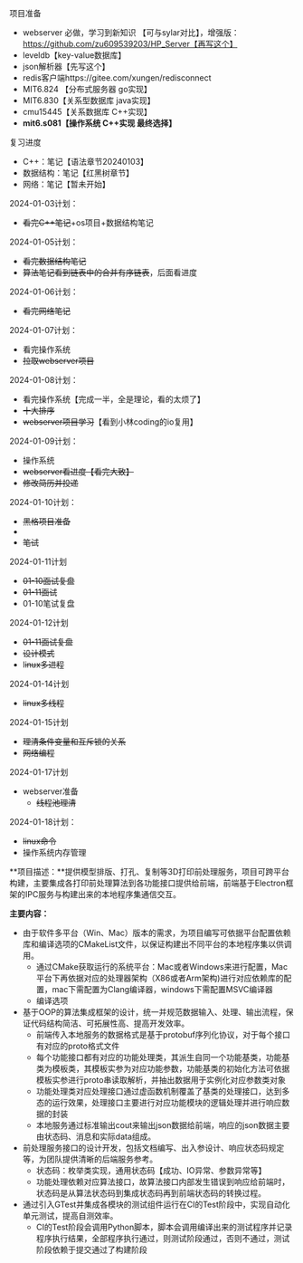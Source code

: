 项目准备

* webserver 必做，学习到新知识 【可与sylar对比】，增强版：https://github.com/zu609539203/HP_Server【再写这个】
* leveldb【key-value数据库】
* json解析器【先写这个】
* redis客户端https://gitee.com/xungen/redisconnect
* MIT6.824 【分布式服务器 go实现】
* MIT6.830【关系型数据库 java实现】
* cmu15445【关系数据库 C++实现】
* **mit6.s081【操作系统 C++实现 最终选择】**



复习进度

* C++：笔记【语法章节20240103】
* 数据结构：笔记【红黑树章节】
* 网络：笔记【暂未开始】

2024-01-03计划：

* ~~看完C++笔记~~+os项目+数据结构笔记

2024-01-05计划：

* ~~看完数据结构笔记~~
* ~~算法笔记看到链表中的合并有序链表~~，后面看进度

2024-01-06计划：

* ~~看完网络笔记~~

2024-01-07计划：

* 看完操作系统
* ~~拉取webserver项目~~

2024-01-08计划：

* 看完操作系统【完成一半，全是理论，看的太烦了】
* ~~十大排序~~
* ~~webserver项目学习~~【看到小林coding的io复用】

2024-01-09计划：

* 操作系统
* ~~webserver看进度【看完大致】~~
* ~~修改简历并投递~~

2024-01-10计划：

* ~~黑格项目准备~~
* 
* ~~笔试~~

2024-01-11计划

* ~~01-10面试复盘~~
* ~~01-11面试~~
* 01-10笔试复盘

2024-01-12计划

* ~~01-11面试复盘~~
* ~~设计模式~~
* l~~inux多进程~~

2024-01-14计划

* ~~linux多线程~~

2024-01-15计划

* ~~理清条件变量和互斥锁的关系~~
* ~~网络编程~~

2024-01-17计划

* webserver准备
  * ~~线程池理清~~

2024-01-18计划：

* ~~linux命令~~
* 操作系统内存管理

**项目描述：**提供模型排版、打孔、复制等3D打印前处理服务，项目可跨平台构建，主要集成各打印前处理算法到各功能接口提供给前端，前端基于Electron框架的IPC服务与构建出来的本地程序集通信交互。

**主要内容：**

- 由于软件多平台（Win、Mac）版本的需求，为项目编写可依据平台配置依赖库和编译选项的CMakeList文件，以保证构建出不同平台的本地程序集以供调用。
  - 通过CMake获取运行的系统平台：Mac或者Windows来进行配置，Mac平台下再依据对应的处理器架构（X86或者Arm架构)进行对应依赖库的配置，mac下需配置为Clang编译器，windows下需配置MSVC编译器
  - 编译选项
- 基于OOP的算法集成框架的设计，统一并规范数据输入、处理、输出流程，保证代码结构简洁、可拓展性高、提高开发效率。
  - 前端传入本地服务的数据格式是基于protobuf序列化协议，对于每个接口有对应的proto格式文件
  - 每个功能接口都有对应的功能处理类，其派生自同一个功能基类，功能基类为模板类，其模板实参为对应功能参数，功能基类的初始化方法可依据模板实参进行proto串读取解析，并抽出数据用于实例化对应参数类对象
  - 功能处理类对应处理接口通过虚函数机制覆盖了基类的处理接口，达到多态的运行效果，处理接口主要进行对应功能模块的逻辑处理并进行响应数据的封装
  - 本地服务通过标准输出cout来输出json数据给前端，响应的json数据主要由状态码、消息和实际data组成。
- 前处理服务接口的设计开发，包括文档编写、出入参设计、响应状态码规定等，为团队提供清晰的后端服务参考。
  - 状态码：枚举类实现，通用状态码【成功、IO异常、参数异常等】
  - 功能处理依赖对应算法接口，故算法接口内部发生错误到响应给前端时，状态码是从算法状态码到集成状态码再到前端状态码的转换过程。
- 通过引入GTest并集成各模块的测试组件运行在CI的Test阶段中，实现自动化单元测试，提高自测效率。
  - CI的Test阶段会调用Python脚本，脚本会调用编译出来的测试程序并记录程序执行结果，全部程序执行通过，则测试阶段通过，否则不通过，测试阶段依赖于提交通过了构建阶段
